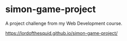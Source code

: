# simon-game-project
A project challenge from my Web Development course.

https://lordofthesquid.github.io/simon-game-project/
